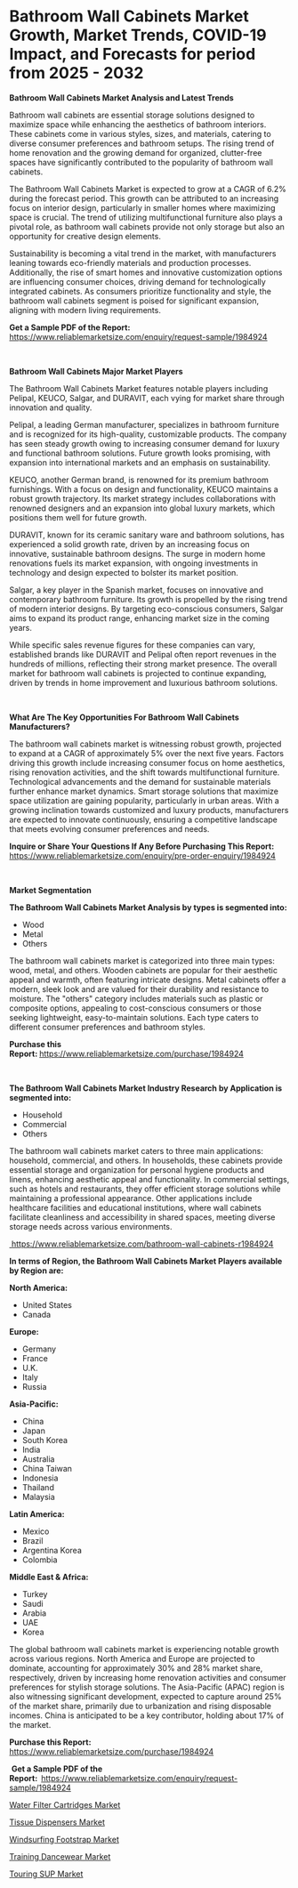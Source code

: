 <p><h1>Bathroom Wall Cabinets Market Growth, Market Trends, COVID-19 Impact, and Forecasts for period from 2025 - 2032</h1></p><p><strong>Bathroom Wall Cabinets Market Analysis and Latest Trends</strong></p>
<p><p>Bathroom wall cabinets are essential storage solutions designed to maximize space while enhancing the aesthetics of bathroom interiors. These cabinets come in various styles, sizes, and materials, catering to diverse consumer preferences and bathroom setups. The rising trend of home renovation and the growing demand for organized, clutter-free spaces have significantly contributed to the popularity of bathroom wall cabinets.</p><p>The Bathroom Wall Cabinets Market is expected to grow at a CAGR of 6.2% during the forecast period. This growth can be attributed to an increasing focus on interior design, particularly in smaller homes where maximizing space is crucial. The trend of utilizing multifunctional furniture also plays a pivotal role, as bathroom wall cabinets provide not only storage but also an opportunity for creative design elements.</p><p>Sustainability is becoming a vital trend in the market, with manufacturers leaning towards eco-friendly materials and production processes. Additionally, the rise of smart homes and innovative customization options are influencing consumer choices, driving demand for technologically integrated cabinets. As consumers prioritize functionality and style, the bathroom wall cabinets segment is poised for significant expansion, aligning with modern living requirements.</p></p>
<p><strong>Get a Sample PDF of the Report:&nbsp;</strong> <a href="https://www.reliablemarketsize.com/enquiry/request-sample/1984924?utm_campaign=2041&utm_medium=2&utm_source=Github&utm_content=ia&utm_term=04042025&utm_id=bathroom-wall-cabinets">https://www.reliablemarketsize.com/enquiry/request-sample/1984924</a></p>
<p>&nbsp;</p>
<p><strong>Bathroom Wall Cabinets Major Market Players</strong></p>
<p><p>The Bathroom Wall Cabinets Market features notable players including Pelipal, KEUCO, Salgar, and DURAVIT, each vying for market share through innovation and quality. </p><p>Pelipal, a leading German manufacturer, specializes in bathroom furniture and is recognized for its high-quality, customizable products. The company has seen steady growth owing to increasing consumer demand for luxury and functional bathroom solutions. Future growth looks promising, with expansion into international markets and an emphasis on sustainability.</p><p>KEUCO, another German brand, is renowned for its premium bathroom furnishings. With a focus on design and functionality, KEUCO maintains a robust growth trajectory. Its market strategy includes collaborations with renowned designers and an expansion into global luxury markets, which positions them well for future growth.</p><p>DURAVIT, known for its ceramic sanitary ware and bathroom solutions, has experienced a solid growth rate, driven by an increasing focus on innovative, sustainable bathroom designs. The surge in modern home renovations fuels its market expansion, with ongoing investments in technology and design expected to bolster its market position.</p><p>Salgar, a key player in the Spanish market, focuses on innovative and contemporary bathroom furniture. Its growth is propelled by the rising trend of modern interior designs. By targeting eco-conscious consumers, Salgar aims to expand its product range, enhancing market size in the coming years.</p><p>While specific sales revenue figures for these companies can vary, established brands like DURAVIT and Pelipal often report revenues in the hundreds of millions, reflecting their strong market presence. The overall market for bathroom wall cabinets is projected to continue expanding, driven by trends in home improvement and luxurious bathroom solutions.</p></p>
<p>&nbsp;</p>
<p><strong>What Are The Key Opportunities For Bathroom Wall Cabinets Manufacturers?</strong></p>
<p><p>The bathroom wall cabinets market is witnessing robust growth, projected to expand at a CAGR of approximately 5% over the next five years. Factors driving this growth include increasing consumer focus on home aesthetics, rising renovation activities, and the shift towards multifunctional furniture. Technological advancements and the demand for sustainable materials further enhance market dynamics. Smart storage solutions that maximize space utilization are gaining popularity, particularly in urban areas. With a growing inclination towards customized and luxury products, manufacturers are expected to innovate continuously, ensuring a competitive landscape that meets evolving consumer preferences and needs.</p></p>
<p><strong>Inquire or Share Your Questions If Any Before Purchasing This Report:</strong> <a href="https://www.reliablemarketsize.com/enquiry/pre-order-enquiry/1984924?utm_campaign=2041&utm_medium=2&utm_source=Github&utm_content=ia&utm_term=04042025&utm_id=bathroom-wall-cabinets">https://www.reliablemarketsize.com/enquiry/pre-order-enquiry/1984924</a></p>
<p>&nbsp;</p>
<p><strong>Market Segmentation</strong></p>
<p><strong>The Bathroom Wall Cabinets Market Analysis by types is segmented into:</strong></p>
<p><ul><li>Wood</li><li>Metal</li><li>Others</li></ul></p>
<p><p>The bathroom wall cabinets market is categorized into three main types: wood, metal, and others. Wooden cabinets are popular for their aesthetic appeal and warmth, often featuring intricate designs. Metal cabinets offer a modern, sleek look and are valued for their durability and resistance to moisture. The "others" category includes materials such as plastic or composite options, appealing to cost-conscious consumers or those seeking lightweight, easy-to-maintain solutions. Each type caters to different consumer preferences and bathroom styles.</p></p>
<p><strong>Purchase this Report:&nbsp;</strong><a href="https://www.reliablemarketsize.com/purchase/1984924?utm_campaign=2041&utm_medium=2&utm_source=Github&utm_content=ia&utm_term=04042025&utm_id=bathroom-wall-cabinets">https://www.reliablemarketsize.com/purchase/1984924</a></p>
<p>&nbsp;</p>
<p><strong>The Bathroom Wall Cabinets Market Industry Research by Application is segmented into:</strong></p>
<p><ul><li>Household</li><li>Commercial</li><li>Others</li></ul></p>
<p><p>The bathroom wall cabinets market caters to three main applications: household, commercial, and others. In households, these cabinets provide essential storage and organization for personal hygiene products and linens, enhancing aesthetic appeal and functionality. In commercial settings, such as hotels and restaurants, they offer efficient storage solutions while maintaining a professional appearance. Other applications include healthcare facilities and educational institutions, where wall cabinets facilitate cleanliness and accessibility in shared spaces, meeting diverse storage needs across various environments.</p></p>
<p><a href="https://www.reliablemarketsize.com/bathroom-wall-cabinets-r1984924?utm_campaign=2041&utm_medium=2&utm_source=Github&utm_content=ia&utm_term=04042025&utm_id=bathroom-wall-cabinets">&nbsp;https://www.reliablemarketsize.com/bathroom-wall-cabinets-r1984924</a></p>
<p><strong>In terms of Region, the Bathroom Wall Cabinets Market Players available by Region are:</strong></p>
<p>
    <p> <strong> North America: </strong>
        <ul>
            <li>United States</li>
            <li>Canada</li>
        </ul>
        </p> 
    <p> <strong> Europe: </strong>
        <ul>
            <li>Germany</li>
            <li>France</li>
            <li>U.K.</li>
            <li>Italy</li>
            <li>Russia</li>
        </ul>
        </p> 
    <p> <strong> Asia-Pacific: </strong>
        <ul>
            <li>China</li>
            <li>Japan</li>
            <li>South Korea</li>
            <li>India</li>
            <li>Australia</li>
            <li>China Taiwan</li>
            <li>Indonesia</li>
            <li>Thailand</li>
            <li>Malaysia</li>
        </ul>
        </p> 
    <p> <strong> Latin America: </strong>
        <ul>
            <li>Mexico</li>
            <li>Brazil</li>
            <li>Argentina Korea</li>
            <li>Colombia</li>
        </ul>
        </p> 
    <p> <strong> Middle East & Africa: </strong>
        <ul>
            <li>Turkey</li>
            <li>Saudi</li>
            <li>Arabia</li>
            <li>UAE</li>
            <li>Korea</li>
        </ul>
    </p>
    </p>
<p><p>The global bathroom wall cabinets market is experiencing notable growth across various regions. North America and Europe are projected to dominate, accounting for approximately 30% and 28% market share, respectively, driven by increasing home renovation activities and consumer preferences for stylish storage solutions. The Asia-Pacific (APAC) region is also witnessing significant development, expected to capture around 25% of the market share, primarily due to urbanization and rising disposable incomes. China is anticipated to be a key contributor, holding about 17% of the market.</p></p>
<p><strong>Purchase this Report: </strong><a href="https://www.reliablemarketsize.com/purchase/1984924?utm_campaign=2041&utm_medium=2&utm_source=Github&utm_content=ia&utm_term=04042025&utm_id=bathroom-wall-cabinets">https://www.reliablemarketsize.com/purchase/1984924</a></p>
<p>&nbsp;<strong>Get a Sample PDF of the Report:&nbsp;&nbsp;</strong><a href="https://www.reliablemarketsize.com/enquiry/request-sample/1984924?utm_campaign=2041&utm_medium=2&utm_source=Github&utm_content=ia&utm_term=04042025&utm_id=bathroom-wall-cabinets">https://www.reliablemarketsize.com/enquiry/request-sample/1984924</a></p>
<p><strong></strong></p>
<p><p><a href="https://github.com/ifsahvadenah/Market-Research-Report-List-1/blob/main/water-filter-cartridges-market.md?utm_campaign=2041&utm_medium=2&utm_source=Github&utm_content=ia&utm_term=04042025&utm_id=bathroom-wall-cabinets">Water Filter Cartridges Market</a></p><p><a href="https://github.com/keehnkaesssi/Market-Research-Report-List-1/blob/main/tissue-dispensers-market.md?utm_campaign=2041&utm_medium=2&utm_source=Github&utm_content=ia&utm_term=04042025&utm_id=bathroom-wall-cabinets">Tissue Dispensers Market</a></p><p><a href="https://github.com/merzafairy04/Market-Research-Report-List-1/blob/main/windsurfing-footstrap-market.md?utm_campaign=2041&utm_medium=2&utm_source=Github&utm_content=ia&utm_term=04042025&utm_id=bathroom-wall-cabinets">Windsurfing Footstrap Market</a></p><p><a href="https://github.com/vasosblenksk/Market-Research-Report-List-1/blob/main/training-dancewear-market.md?utm_campaign=2041&utm_medium=2&utm_source=Github&utm_content=ia&utm_term=04042025&utm_id=bathroom-wall-cabinets">Training Dancewear Market</a></p><p><a href="https://github.com/viohlbrenksf/Market-Research-Report-List-1/blob/main/touring-sup-market.md?utm_campaign=2041&utm_medium=2&utm_source=Github&utm_content=ia&utm_term=04042025&utm_id=bathroom-wall-cabinets">Touring SUP Market</a></p></p>